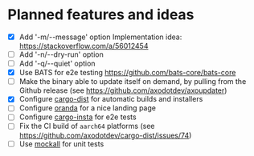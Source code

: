 # Planned features and ideas

- [X] Add '-m/--message' option Implementation idea:
    <https://stackoverflow.com/a/56012454>
- [ ] Add '-n/--dry-run' option
- [ ] Add '-q/--quiet' option
- [X] Use BATS for e2e testing <https://github.com/bats-core/bats-core>
- [ ] Make the binary able to update itself on demand, by pulling from the
    Github release (see <https://github.com/axodotdev/axoupdater>)
- [X] Configure
  [cargo-dist](https://opensource.axo.dev/cargo-dist/book/introduction.html) for
  automatic builds and installers
- [ ] Configure [oranda](https://opensource.axo.dev/oranda/) for a nice landing
  page
- [ ] Configure [cargo-insta](https://insta.rs/docs/) for e2e tests
- [ ] Fix the CI build of `aarch64` platforms (see <https://github.com/axodotdev/cargo-dist/issues/74>)
- [ ] Use [mockall](https://docs.rs/mockall/latest/mockall/) for unit tests
